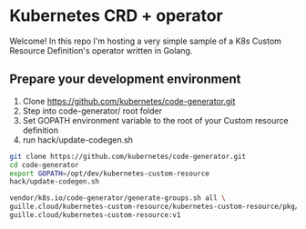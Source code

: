 # Kubernetes CRD + operator

Welcome! In this repo I'm hosting a very simple sample of a K8s Custom Resource Definition's operator written in Golang.

## Prepare your development environment

1. Clone https://github.com/kubernetes/code-generator.git
2. Step into code-generator/ root folder
3. Set GOPATH environment variable to the root of your Custom resource definition
4. run hack/update-codegen.sh

```bash
git clone https://github.com/kubernetes/code-generator.git
cd code-generator
export GOPATH=/opt/dev/kubernetes-custom-resource
hack/update-codegen.sh
```

```bash
vendor/k8s.io/code-generator/generate-groups.sh all \
guille.cloud/kubernetes-custom-resource/kubernetes-custom-resource/pkg/client \ guille.cloud/kubernetes-custom-resource/kubernetes-custom-resource/pkg/apis \
guille.cloud/kubernetes-custom-resource:v1
```
